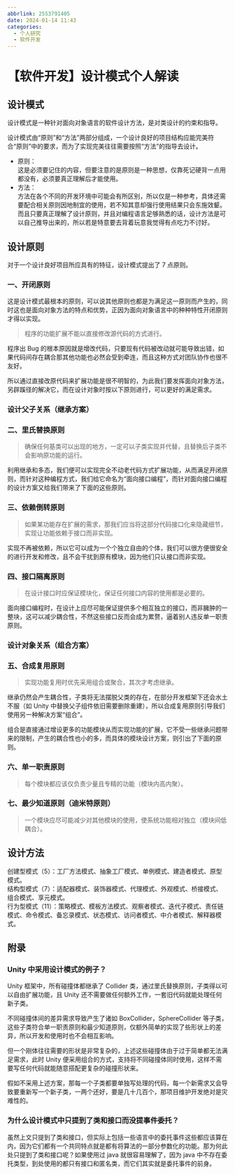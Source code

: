```yaml
---
abbrlink: 2553791405
date: 2024-01-14 11:43
categories:
  - 个人研究
  - 软件开发
---
```


# 【软件开发】设计模式个人解读

## 设计模式

设计模式是一种针对面向对象语言的软件设计方法，是对类设计的约束和指导。

设计模式由“原则”和“方法”两部分组成，一个设计良好的项目结构应能完美符合“原则”中的要求，而为了实现完美往往需要按照“方法”的指导去设计。

- 原则：  
  这是必须要记住的内容，但要注意的是原则是一种思想，仅靠死记硬背一点用都没有，必须要真正理解后才能使用。
- 方法：  
  方法在各个不同的开发环境中可能会有所区别，所以仅是一种参考，具体还需要配合相关原则因地制宜的使用，若不知其意却强行使用结果只会东施效颦。而且只要真正理解了设计原则，并且对编程语言足够熟悉的话，设计方法是可以自己推导出来的，所以若是特意要去背着玩意我觉得有点吃力不讨好。

## 设计原则

对于一个设计良好项目所应具有的特征，设计模式提出了 7 点原则。

### 一、开闭原则

这是设计模式最根本的原则，可以说其他原则也都是为满足这一原则而产生的，同时这也是面向对象方法的特点和优势，正因为面向对象语言中的种种特性开闭原则才得以实现。

> 程序的功能扩展不能以直接修改源代码的方式进行。

程序出 Bug 的根本原因就是增改代码，只要现有代码被改动就可能导致出错，如果代码间存在耦合那其他功能也必然会受到牵连，而且这种方式对团队协作也很不友好。

所以通过直接改原代码来扩展功能是很不明智的，为此我们要发挥面向对象方法，另辟蹊径的解决它，而在设计对象时按以下原则进行，可以更好的满足需求。

### 设计父子关系（继承方案）

### 二、里氏替换原则

> 确保任何基类可以出现的地方，一定可以子类实现并代替，且替换后子类不会影响原功能的运行。

利用继承和多态，我们便可以实现完全不动老代码方式扩展功能，从而满足开闭原则，而针对这种编程方式，我们给它命名为“面向接口编程”，而针对面向接口编程的设计方案又给我们带来了下面的这些原则。

### 三、依赖倒转原则

> 如果某功能存在扩展的需求，那我们应当将这部分代码接口化来隐藏细节，实现让功能依赖于接口而非实现。

实现不再被依赖，所以它可以成为一个个独立自由的个体，我们可以很方便很安全的进行开发和修改，且不会干扰到原有模块，因为他们只认接口而非实现。

### 四、接口隔离原则

> 在设计接口时应保证模块化，保证任何接口内容的使用都是必要的。

面向接口编程时，在设计上应尽可能保证提供多个相互独立的接口，而非臃肿的一整块，这可以减少耦合性，不然这些接口反而会成为累赘，逼着别人违反单一职责原则。

### 设计对象关系（组合方案）

### 五、合成复用原则

> 实现功能复用时优先采用组合或聚合，其次才考虑继承。

继承仍然会产生耦合性，子类将无法摆脱父类的存在，在部分开发框架下还会水土不服（如 Unity 中替换父子组件依旧需要删除重建），所以合成复用原则引导我们使用另一种解决方案“组合”。

组合是直接通过增设更多的功能模块从而实现功能的扩展，它不受一些继承问题带来的限制，产生的耦合性也小的多，而具体的模块设计方案，则引出了下面的原则。

### 六、单一职责原则

> 每个模块都应该仅负责少量且专精的功能（模块内高内聚）。

### 七、最少知道原则（迪米特原则）

> 一个模块应尽可能减少对其他模块的使用，使系统功能相对独立（模块间低耦合）。

## 设计方法

创建型模式（5）：工厂方法模式、抽象工厂模式、单例模式、建造者模式、原型模式。  
结构型模式（7）：适配器模式、装饰器模式、代理模式、外观模式、桥接模式、组合模式、享元模式。  
行为型模式（11）：策略模式、模板方法模式、观察者模式、迭代子模式、责任链模式、命令模式、备忘录模式、状态模式、访问者模式、中介者模式、解释器模式。

## 附录

### Unity 中采用设计模式的例子？

Unity 框架中，所有碰撞体都继承了 Collider 类，通过里氏替换原则，子类得以可以自由扩展功能，且 Unity 还不需要做任何额外工作，一套旧代码就能处理任何新子类。

不同碰撞体间的差异需求导致产生了诸如 BoxCollider，SphereCollider 等子类，这些子类符合单一职责原则和最少知道原则，仅额外简单的实现了些形状上的差异，所以开发和使用时也不会相互影响。

但一个刚体往往需要的形状是非常复杂的，上述这些碰撞体由于过于简单都无法满足需求，此时 Unity 便采用组合的方式，支持将不同碰撞体同时使用，这样不需要写任何代码就能随意搭配更复杂的碰撞形状来。

假如不采用上述方案，那每一个子类都要单独写处理的代码，每一个新需求又会导致要重新写一个新子类，一两个还好，要是几十几百个，那项目维护开发绝对是灾难性的。

### 为什么设计模式中只提到了类和接口而没提事件委托？

虽然上文只提到了类和接口，但实际上包括一些语言中的委托事件这些都应该算在内，因为它们都有一个共同特点就是都有将算法的一部分参数化的功能。那为何此处只提到了类和接口呢？如果使用过 java 就很容易理解了，因为 java 中不存在委托类型，到处使用的都只有接口和匿名类，而它们其实就是委托事件的前身。
